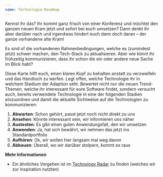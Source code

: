 ```yaml
---
name: Technologie-Roadmap
---
```

Kennst ihr das? Ihr kommt ganz frisch von einer Konferenz und möchtet den ganzen neuen Kram jetzt und sofort bei euch umsetzen? Dann denkt ihr aber darüber nach und irgendwas hindert euch dann doch daran &ndash; der ganze vorhandene alte Kram!

Es sind of die vorhandenen Rahmenbedingungen, welche es (zumindest jetzt) schwer machen, den Tech-Stack zu aktualisieren. Aber wie könnt ihr frühzeitig kommunizieren, dass ihr schon die ein oder andere neue Sache im Blick habt?

Diese Karte hilft euch, einen klaren Kopf zu behalten anstatt zu verzweifeln und das Handtuch zu werfen. Legt offen, welche Technologie ihr in welchem Stadium der Adaption seht. Bewertet nicht nur die neuen Trend-Themen, welche ihr interessant für eure Software findet, sondern versucht auch, bereits verwendete Technologie in eine der folgenden Stadien einzuordnen und damit die aktuelle Sichtweise auf die Technologien zu kommunizieren:

1. **Abwarten**: Schon gehört, passt jetzt noch nicht direkt zu uns
2. **Ansehen**: Könnte interessant sein, wir informieren uns näher
3. **Austesten**: Es gibt einen guten Anwendungsfall, den wir umsetzen
4. **Anwenden**: Ja, hat sich bewährt, wir nehmen das jetzt ins Standardportfolio
5. **Aufhören**: Ok, wir wollen hier langsam mal weg davon
6. **Abbauen**: Überall, wo wir darüber stolpern, kommt es raus

**Mehr Informationen**

* Ein ähnliches Vorgehen ist im [Technology Radar](https://www.thoughtworks.com/de/radar) zu finden (welches wir zur Inspiration nutzten)